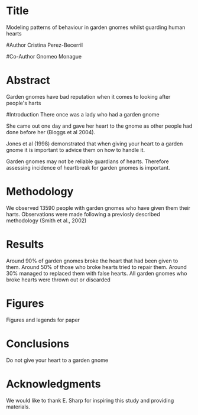 # Title
Modeling patterns of behaviour in garden gnomes whilst guarding human hearts

#Author
Cristina Perez-Becerril

#Co-Author
Gnomeo Monague
# Abstract
Garden gnomes have bad reputation when it comes to looking after people's harts 

#Introduction
There once was a lady who had a garden gnome

She came out one day and gave her heart to the gnome as other people had done before her (Bloggs et al 2004).

Jones et al (1998) demonstrated that when giving your heart to a garden gnome it is important to advice them on how to handle it.

Garden gnomes may not be reliable guardians of hearts. Therefore assessing incidence of heartbreak for garden gnomes is important.

# Methodology
We observed 13590 people with garden gnomes who have given them their harts. Observations were made following a previosly described methodology (Smith et al., 2002)

# Results
Around 90% of garden gnomes broke the heart that had been given to them. Around 50% of those who broke hearts tried to repair them. Around 30% managed to replaced them with false hearts. All garden gnomes who broke hearts were thrown out or discarded

# Figures
Figures and legends for paper

# Conclusions

Do not give your heart to a garden gnome

# Acknowledgments 
We would like to thank E. Sharp for inspiring this study and providing materials.